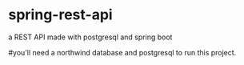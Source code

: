 # spring-rest-api
a REST API made with postgresql and spring boot

#you'll need a northwind database and postgresql to run this project.
